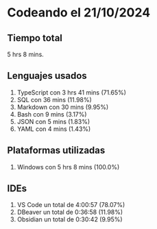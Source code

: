 # Codeando el 21/10/2024

## Tiempo total
5 hrs 8 mins.

## Lenguajes usados
1. TypeScript con 3 hrs 41 mins (71.65%)
1. SQL con 36 mins (11.98%)
1. Markdown con 30 mins (9.95%)
1. Bash con 9 mins (3.17%)
1. JSON con 5 mins (1.83%)
1. YAML con 4 mins (1.43%)

## Plataformas utilizadas
1. Windows con 5 hrs 8 mins (100.0%)

## IDEs
1. VS Code un total de 4:00:57 (78.07%)
1. DBeaver un total de 0:36:58 (11.98%)
1. Obsidian un total de 0:30:42 (9.95%)
